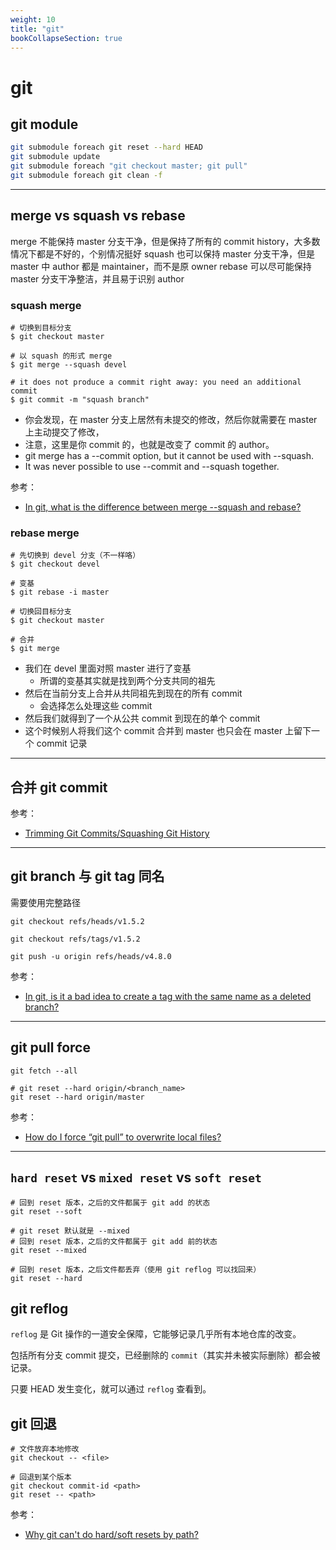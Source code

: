 ```yaml
---
weight: 10
title: "git"
bookCollapseSection: true
---
```


# git

## git module

```bash
git submodule foreach git reset --hard HEAD
git submodule update
git submodule foreach "git checkout master; git pull"
git submodule foreach git clean -f
```

---

## merge vs squash vs rebase

merge 不能保持 master 分支干净，但是保持了所有的 commit history，大多数情况下都是不好的，个别情况挺好
squash 也可以保持 master 分支干净，但是 master 中 author 都是 maintainer，而不是原 owner
rebase 可以尽可能保持 master 分支干净整洁，并且易于识别 author

### squash merge

```shell
# 切换到目标分支
$ git checkout master

# 以 squash 的形式 merge
$ git merge --squash devel

# it does not produce a commit right away: you need an additional commit
$ git commit -m "squash branch"
```

- 你会发现，在 master 分支上居然有未提交的修改，然后你就需要在 master 上主动提交了修改，
- 注意，这里是你 commit 的，也就是改变了 commit 的 author。
- git merge has a --commit option, but it cannot be used with --squash.
- It was never possible to use --commit and --squash together.

参考：

- [In git, what is the difference between merge --squash and rebase?](https://stackoverflow.com/questions/2427238/in-git-what-is-the-difference-between-merge-squash-and-rebase)

### rebase merge

```shell
# 先切换到 devel 分支（不一样咯）
$ git checkout devel

# 变基
$ git rebase -i master

# 切换回目标分支
$ git checkout master

# 合并
$ git merge
```

- 我们在 devel 里面对照 master 进行了变基
  - 所谓的变基其实就是找到两个分支共同的祖先
- 然后在当前分支上合并从共同祖先到现在的所有 commit
  - 会选择怎么处理这些 commit
- 然后我们就得到了一个从公共 commit 到现在的单个 commit
- 这个时候别人将我们这个 commit 合并到 master 也只会在 master 上留下一个 commit 记录

---

## 合并 git commit

参考：

- [Trimming Git Commits/Squashing Git History](https://stackoverflow.com/questions/2302736/trimming-git-commits-squashing-git-history)

---

## git branch 与 git tag 同名

需要使用完整路径

```shell
git checkout refs/heads/v1.5.2

git checkout refs/tags/v1.5.2

git push -u origin refs/heads/v4.8.0
```

参考：

- [In git, is it a bad idea to create a tag with the same name as a deleted branch?](https://softwareengineering.stackexchange.com/questions/230438/in-git-is-it-a-bad-idea-to-create-a-tag-with-the-same-name-as-a-deleted-branch)

---

## git pull force

```shell
git fetch --all

# git reset --hard origin/<branch_name>
git reset --hard origin/master
```

参考：

- [How do I force “git pull” to overwrite local files?](https://stackoverflow.com/questions/1125968/how-do-i-force-git-pull-to-overwrite-local-files)

---

## `hard reset` vs `mixed reset` vs `soft reset`

```shell
# 回到 reset 版本，之后的文件都属于 git add 的状态
git reset --soft

# git reset 默认就是 --mixed
# 回到 reset 版本，之后的文件都属于 git add 前的状态
git reset --mixed

# 回到 reset 版本，之后文件都丢弃（使用 git reflog 可以找回来）
git reset --hard

```

## git reflog

`reflog` 是 Git 操作的一道安全保障，它能够记录几乎所有本地仓库的改变。

包括所有分支 commit 提交，已经删除的 `commit`（其实并未被实际删除）都会被记录。

只要 HEAD 发生变化，就可以通过 `reflog` 查看到。

## git 回退

```shell
# 文件放弃本地修改
git checkout -- <file>

# 回退到某个版本
git checkout commit-id <path>
git reset -- <path>
```

参考：

- [Why git can't do hard/soft resets by path?](https://stackoverflow.com/questions/11200839/why-git-cant-do-hard-soft-resets-by-path)
